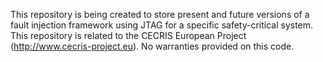 This repository is being created to store present and future versions of a fault injection framework using JTAG for a specific safety-critical system.
This repository is related to the CECRIS European Project (http://www.cecris-project.eu).
No warranties provided on this code.
